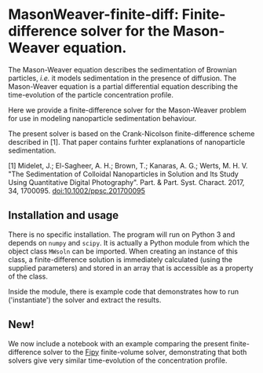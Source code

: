 # MasonWeaver-finite-diff: Finite-difference solver for the Mason-Weaver equation.

The Mason-Weaver equation describes the sedimentation of Brownian particles,
*i.e.* it models sedimentation in the presence of diffusion. The Mason-Weaver
equation is a partial differential equation describing the time-evolution of
the particle concentration profile.

Here we provide a finite-difference solver for the Mason-Weaver problem for use in modeling nanoparticle sedimentation behaviour.

The present solver is based on the Crank-Nicolson finite-difference scheme
described in [1]. That paper contains furhter explanations of nanoparticle sedimentation.

[1] Midelet, J.; El-Sagheer, A. H.; Brown, T.; Kanaras, A. G.;
    Werts, M. H. V. "The Sedimentation of Colloidal Nanoparticles in 
    Solution and Its Study Using Quantitative Digital Photography".
    Part. & Part. Syst. Charact. 2017, 34, 1700095. 
    [doi:10.1002/ppsc.201700095](https://doi.org/10.1002/ppsc.201700095) 


## Installation and usage

There is no specific installation. The program will run on Python 3 and depends on ``numpy`` and ``scipy``. It is actually a Python module from which the object class ``MWsoln`` can be imported. When creating an instance of this class, a finite-difference solution is immediately calculated (using the supplied parameters) and stored in an array that is accessible as a property of the class.

Inside the module, there is example code that demonstrates how to run ('instantiate') the solver and extract the results.


## New!

We now include a notebook with an example comparing the present finite-difference solver to the [Fipy](https://www.ctcms.nist.gov/fipy/) finite-volume solver, demonstrating that both solvers give very similar time-evolution of the concentration profile.








